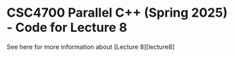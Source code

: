 # CSC4700 Parallel C++ (Spring 2025) - Code for Lecture 8

See here for more information about [Lecture 8][lecture8]

[lecture4]: https://teaching.hkaiser.org/spring2025/csc4700/course/lecture8.html
